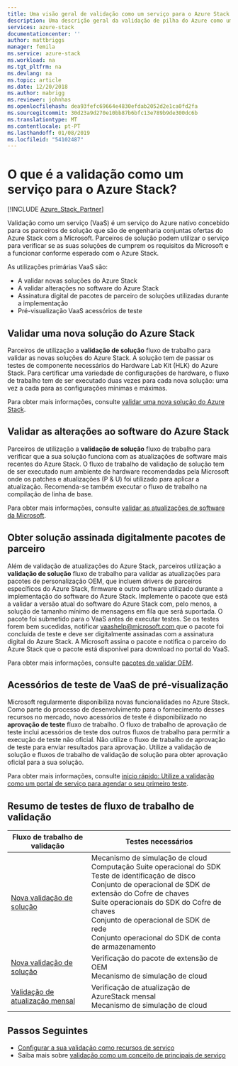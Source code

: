 ```yaml
---
title: Uma visão geral de validação como um serviço para o Azure Stack | Documentos da Microsoft
description: Uma descrição geral da validação de pilha do Azure como um serviço.
services: azure-stack
documentationcenter: ''
author: mattbriggs
manager: femila
ms.service: azure-stack
ms.workload: na
ms.tgt_pltfrm: na
ms.devlang: na
ms.topic: article
ms.date: 12/20/2018
ms.author: mabrigg
ms.reviewer: johnhas
ms.openlocfilehash: dea93fefc69664e4830efdab2052d2e1ca0fd2fa
ms.sourcegitcommit: 30d23a9d270e10bb87b6bfc13e789b9de300dc6b
ms.translationtype: MT
ms.contentlocale: pt-PT
ms.lasthandoff: 01/08/2019
ms.locfileid: "54102487"
---
```

# <a name="what-is-validation-as-a-service-for-azure-stack"></a>O que é a validação como um serviço para o Azure Stack?

[!INCLUDE [Azure_Stack_Partner](./includes/azure-stack-partner-appliesto.md)]

Validação como um serviço (VaaS) é um serviço do Azure nativo concebido para os parceiros de solução que são de engenharia conjuntas ofertas do Azure Stack com a Microsoft. Parceiros de solução podem utilizar o serviço para verificar se as suas soluções de cumprem os requisitos da Microsoft e a funcionar conforme esperado com o Azure Stack.

As utilizações primárias VaaS são:

- A validar novas soluções do Azure Stack
- A validar alterações no software do Azure Stack
- Assinatura digital de pacotes de parceiro de soluções utilizadas durante a implementação
- Pré-visualização VaaS acessórios de teste

## <a name="validate-a-new-azure-stack-solution"></a>Validar uma nova solução do Azure Stack

Parceiros de utilização a **validação de solução** fluxo de trabalho para validar as novas soluções do Azure Stack. A solução tem de passar os testes de componente necessários do Hardware Lab Kit (HLK) do Azure Stack. Para certificar uma variedade de configurações de hardware, o fluxo de trabalho tem de ser executado duas vezes para cada nova solução: uma vez a cada para as configurações mínimas e máximas.

Para obter mais informações, consulte [validar uma nova solução do Azure Stack](azure-stack-vaas-validate-solution-new.md).

## <a name="validate-changes-to-the-azure-stack-software"></a>Validar as alterações ao software do Azure Stack

Parceiros de utilização a **validação de solução** fluxo de trabalho para verificar que a sua solução funciona com as atualizações de software mais recentes do Azure Stack. O fluxo de trabalho de validação de solução tem de ser executado num ambiente de hardware recomendadas pela Microsoft onde os patches e atualizações (P & U) foi utilizado para aplicar a atualização. Recomenda-se também executar o fluxo de trabalho na compilação de linha de base.

Para obter mais informações, consulte [validar as atualizações de software da Microsoft](azure-stack-vaas-validate-microsoft-updates.md).

## <a name="get-digitally-signed-solution-partner-packages"></a>Obter solução assinada digitalmente pacotes de parceiro

Além de validação de atualizações do Azure Stack, parceiros utilização a **validação de solução** fluxo de trabalho para validar as atualizações para pacotes de personalização OEM, que incluem drivers de parceiros específicos do Azure Stack, firmware e outro software utilizado durante a implementação do software do Azure Stack. Implemente o pacote que está a validar a versão atual do software do Azure Stack com, pelo menos, a solução de tamanho mínimo de mensagens em fila que será suportada. O pacote foi submetido para o VaaS antes de executar testes. Se os testes forem bem sucedidas, notificar [ vaashelp@microsoft.com ](mailto:vaashelp@microsoft.com) que o pacote foi concluída de teste e deve ser digitalmente assinadas com a assinatura digital do Azure Stack. A Microsoft assina o pacote e notifica o parceiro do Azure Stack que o pacote está disponível para download no portal do VaaS.

Para obter mais informações, consulte [pacotes de validar OEM](azure-stack-vaas-validate-oem-package.md).

## <a name="preview-vaas-test-collateral"></a>Acessórios de teste de VaaS de pré-visualização

Microsoft regularmente disponibiliza novas funcionalidades no Azure Stack. Como parte do processo de desenvolvimento para o fornecimento desses recursos no mercado, novo acessórios de teste é disponibilizado no **aprovação de teste** fluxo de trabalho. O fluxo de trabalho de aprovação de teste inclui acessórios de teste dos outros fluxos de trabalho para permitir a execução de teste não oficial. Não utilize o fluxo de trabalho de aprovação de teste para enviar resultados para aprovação. Utilize a validação de solução e fluxos de trabalho de validação de solução para obter aprovação oficial para a sua solução.

Para obter mais informações, consulte [início rápido: Utilize a validação como um portal de serviço para agendar o seu primeiro teste](azure-stack-vaas-schedule-test-pass.md).

## <a name="validation-workflow-tests-summary"></a>Resumo de testes de fluxo de trabalho de validação

| Fluxo de trabalho de validação | Testes necessários |
|----|------------|
| [Nova validação de solução](azure-stack-vaas-validate-solution-new.md) | Mecanismo de simulação de cloud<br>Computação Suite operacional do SDK<br>Teste de identificação de disco<br>Conjunto de operacional de SDK de extensão do Cofre de chaves<br>Suite operacionais do SDK do Cofre de chaves<br>Conjunto de operacional de SDK de rede<br>Conjunto operacional do SDK de conta de armazenamento<br> |
| [Nova validação de solução](azure-stack-vaas-validate-oem-package.md) | Verificação do pacote de extensão de OEM<br>Mecanismo de simulação de cloud |
| [Validação de atualização mensal](azure-stack-vaas-validate-microsoft-updates.md) | Verificação de atualização de AzureStack mensal<br>Mecanismo de simulação de cloud<br> |

## <a name="next-steps"></a>Passos Seguintes

- [Configurar a sua validação como recursos de serviço](azure-stack-vaas-set-up-resources.md)
- Saiba mais sobre [validação como um conceito de principais de serviço](azure-stack-vaas-key-concepts.md)
